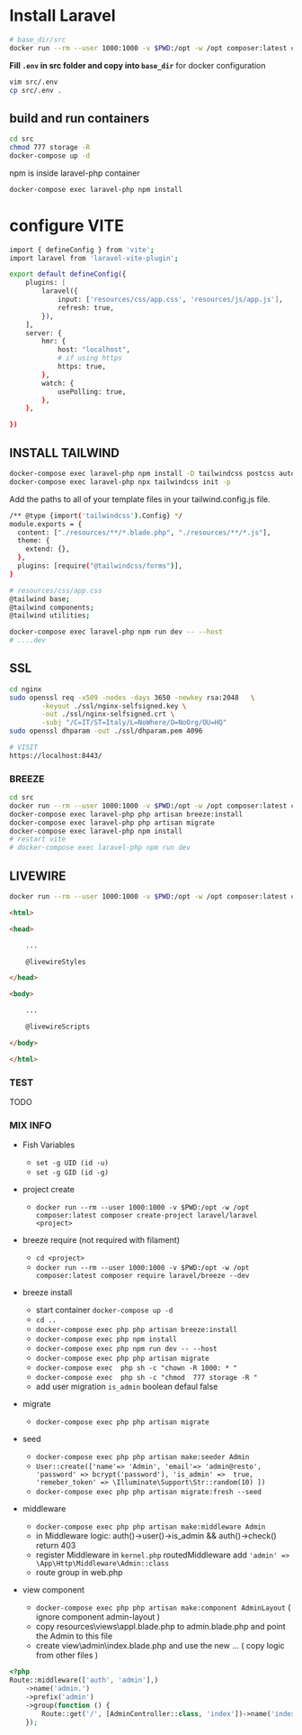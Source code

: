 # Install Laravel


```bash
# base_dir/src
docker run --rm --user 1000:1000 -v $PWD:/opt -w /opt composer:latest composer create-project laravel/laravel src
```


**Fill `.env` in src folder and copy into `base_dir`** for docker configuration

```bash
vim src/.env
cp src/.env .
```

## build and run containers

```bash
cd src
chmod 777 storage -R
docker-compose up -d
```

npm is inside laravel-php container

```bash
docker-compose exec laravel-php npm install
```

# configure VITE


```bash
import { defineConfig } from 'vite';
import laravel from 'laravel-vite-plugin';

export default defineConfig({
    plugins: [
        laravel({
            input: ['resources/css/app.css', 'resources/js/app.js'],
            refresh: true,
        }),
    ],
    server: {
        hmr: {
            host: "localhost",
            # if using https
            https: true,
        },
        watch: {
            usePolling: true,
        },
    },

})
```

## INSTALL TAILWIND

```bash
docker-compose exec laravel-php npm install -D tailwindcss postcss autoprefixer @tailwindcss/forms
docker-compose exec laravel-php npx tailwindcss init -p
```

Add the paths to all of your template files in your tailwind.config.js file.

```bash
/** @type {import('tailwindcss').Config} */
module.exports = {
  content: ["./resources/**/*.blade.php", "./resources/**/*.js"],
  theme: {
    extend: {},
  },
  plugins: [require("@tailwindcss/forms")],
}
```

```bash
# resources/css/app.css
@tailwind base;
@tailwind components;
@tailwind utilities;
```

```bash
docker-compose exec laravel-php npm run dev -- --host
# ....dev
```

## SSL

```bash
cd nginx
sudo openssl req -x509 -nodes -days 3650 -newkey rsa:2048   \
        -keyout ./ssl/nginx-selfsigned.key \
        -out ./ssl/nginx-selfsigned.crt \
        -subj "/C=IT/ST=Italy/L=NoWhere/O=NoOrg/OU=HQ"
sudo openssl dhparam -out ./ssl/dhparam.pem 4096
```

```bash
# VISIT
https://localhost:8443/
```


### BREEZE




```bash
cd src
docker run --rm --user 1000:1000 -v $PWD:/opt -w /opt composer:latest composer require laravel/breeze --dev
docker-compose exec laravel-php php artisan breeze:install
docker-compose exec laravel-php php artisan migrate
docker-compose exec laravel-php npm install
# restart vite
# docker-compose exec laravel-php npm run dev
```




## LIVEWIRE




```bash
docker run --rm --user 1000:1000 -v $PWD:/opt -w /opt composer:latest composer require livewire/livewire
```



```html
<html>

<head>

    ...

    @livewireStyles

</head>

<body>

    ...

    @livewireScripts

</body>

</html>
```



### TEST

TODO



### MIX INFO

- Fish Variables
  - `set -g UID (id -u)`
  - `set -g GID (id -g)`

- project create
  - `docker run --rm --user 1000:1000 -v $PWD:/opt -w /opt composer:latest composer create-project laravel/laravel <project>`
- breeze require (not required with filament)
  - `cd <project>`
  - `docker run --rm --user 1000:1000 -v $PWD:/opt -w /opt composer:latest composer require laravel/breeze --dev`

- breeze install
  - start container `docker-compose up -d`
  - `cd ..`
  - `docker-compose exec php php artisan breeze:install`
  - `docker-compose exec php npm install`
  - `docker-compose exec php npm run dev -- --host`
  - `docker-compose exec php php artisan migrate`
  - `docker-compose exec  php sh -c "chown -R 1000: * " `
  - `docker-compose exec  php sh -c "chmod  777 storage -R "`
  - add user migration `is_admin` boolean defaul false
- migrate
  - `docker-compose exec php php artisan migrate`
- seed
  - `docker-compose exec php php artisan make:seeder Admin`
  - `User::create(['name'=> 'Admin', 'email'=> 'admin@resto', 'password' => bcrypt('password'), 'is_admin' =>  true, 'remeber_token' => \Illuminate\Support\Str::random(10) ])`
  - `docker-compose exec php php artisan migrate:fresh --seed`

- middleware
  - `docker-compose exec php php artisan make:middleware Admin`
  - in Middleware logic: auth()->user()->is_admin && auth()->check() return 403
  - register Middleware in `kernel.php` routedMiddleware add `'admin' => \App\Http\Middleware\Admin::class`
  - route group in web.php

- view component
  - `docker-compose exec php php artisan make:component AdminLayout` ( ignore component admin-layout )
  - copy resources\views\appl.blade.php to admin.blade.php and point the Admin to this file
  - create view\admin\index.blade.php and use the new <x-admin-layout> ... ( copy logic from other files )


```php
<?php
Route::middleware(['auth', 'admin'],)
    ->name('admin.')
    ->prefix('admin')
    ->group(function () {
        Route::get('/', [AdminController::class, 'index'])->name('index');
    });
```
